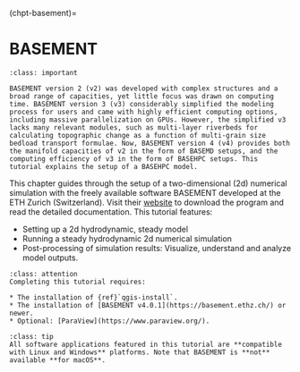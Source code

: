 (chpt-basement)=
# BASEMENT

```{admonition} Old BASEMENT versions, BASEMD, and BASEHPC
:class: important

BASEMENT version 2 (v2) was developed with complex structures and a broad range of capacities, yet little focus was drawn on computing time. BASEMENT version 3 (v3) considerably simplified the modeling process for users and came with highly efficient computing options, including massive parallelization on GPUs. However, the simplified v3 lacks many relevant modules, such as multi-layer riverbeds for calculating topographic change as a function of multi-grain size bedload transport formulae. Now, BASEMENT version 4 (v4) provides both the manifold capacities of v2 in the form of BASEMD setups, and the computing efficiency of v3 in the form of BASEHPC setups. This tutorial explains the setup of a BASEHPC model.

```

This chapter guides through the setup of a two-dimensional (2d) numerical simulation with the freely available software BASEMENT developed at the ETH Zurich (Switzerland). Visit their [website](https://basement.ethz.ch/) to download the program and read the detailed documentation. This tutorial features:

* Setting up a 2d hydrodynamic, steady model
* Running a steady hydrodynamic 2d numerical simulation
* Post-processing of simulation results: Visualize, understand and analyze model outputs.

```{admonition} Requirements
:class: attention
Completing this tutorial requires:

* The installation of {ref}`qgis-install`.
* The installation of [BASEMENT v4.0.1](https://basement.ethz.ch/) or newer.
* Optional: [ParaView](https://www.paraview.org/).
```

```{admonition} Platform compatibility
:class: tip
All software applications featured in this tutorial are **compatible with Linux and Windows** platforms. Note that BASEMENT is **not** available **for macOS**.
```
